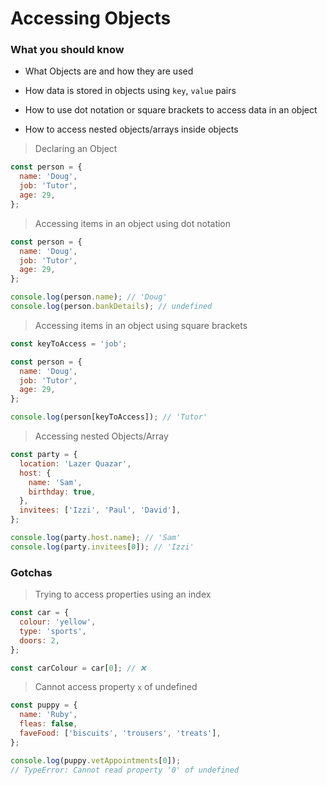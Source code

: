 # Accessing Objects

### What you should know

- What Objects are and how they are used

- How data is stored in objects using `key`, `value` pairs

- How to use dot notation or square brackets to access data in an object

- How to access nested objects/arrays inside objects

> Declaring an Object

```js
const person = {
  name: 'Doug',
  job: 'Tutor',
  age: 29,
};
```

> Accessing items in an object using dot notation

```js
const person = {
  name: 'Doug',
  job: 'Tutor',
  age: 29,
};

console.log(person.name); // 'Doug'
console.log(person.bankDetails); // undefined
```

> Accessing items in an object using square brackets

```js
const keyToAccess = 'job';

const person = {
  name: 'Doug',
  job: 'Tutor',
  age: 29,
};

console.log(person[keyToAccess]); // 'Tutor'
```

> Accessing nested Objects/Array

```js
const party = {
  location: 'Lazer Quazar',
  host: {
    name: 'Sam',
    birthday: true,
  },
  invitees: ['Izzi', 'Paul', 'David'],
};

console.log(party.host.name); // 'Sam'
console.log(party.invitees[0]); // 'Izzi'
```

### Gotchas

> Trying to access properties using an index

```js
const car = {
  colour: 'yellow',
  type: 'sports',
  doors: 2,
};

const carColour = car[0]; // ❌
```

> Cannot access property `x` of undefined

```js
const puppy = {
  name: 'Ruby',
  fleas: false,
  faveFood: ['biscuits', 'trousers', 'treats'],
};

console.log(puppy.vetAppointments[0]);
// TypeError: Cannot read property '0' of undefined
```
